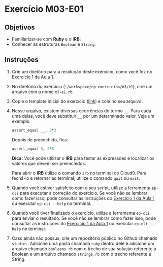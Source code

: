 Exercício M03-E01
=================

Objetivos
---------

- Familiarizar-se com **Ruby** e o **IRB**;
- Conhecer as estruturas `Boolean` e `String`.

Instruções
----------

1. Crie um diretório para a resolução deste exercício, como você fez no
[Exercício 1 da Aula 1](m01-e01.html).

2. No diretório do exercício (`~/workspace/ep-exercicios/m3/e1`), crie um
arquivo com o nome `m3-e1.rb`.

3. Copie o template inicial do exercício ([link](../supplies/m03/m3-e1.rb)) e
cole no seu arquivo.

4. Nesse arquivo, existem diversas ocorrências do termo `__`. Para cada uma
delas, você deve substituir `__` por um determinado valor. Veja um exemplo:

    ```ruby
    assert_equal __, 2*3
    ```

    Depois de preenchido, fica:

    ```ruby
    assert_equal 6, 2*3
    ```

    **Dica:** Você pode utilizar o **IRB** para testar as expressões e
    localizar os valores que devem ser preenchidos.

    Para abrir o **IRB** utilize o comando `irb` no terminal do Cloud9.
    Para fechá-lo e retornar ao terminal, utilize o comando `quit` ou
    `exit`.

5. Quando você estiver satisfeito com o seu script, utilize a ferramenta
`ep-cli` para executar a correção do exercício. Se você não se lembrar como
fazer isso, pode consultar as instruções do [Exercício 1 da Aula 1](m01-e01.html) ou
executar `ep-cli --help` no terminal.

6. Quando você tiver finalizado o exercício, utilize a ferramenta `ep-cli` para
enviar o resultado. Se você não se lembrar como fazer isso, pode consultar as
instruções do [Exercício 1 da Aula 1](m01-e01.html) ou executar `ep-cli --help` no
terminal.

7. Caso ainda não possua, crie um repositório público no Github chamado
```studies```. Adicione uma pasta chamada ```ruby``` dentro dele e adicione
um arquivo chamado ```booleans.rb``` com o trecho de sua solução referente a
Boolean e um arquivo chamado ```strings.rb``` com o trecho referente a String.
